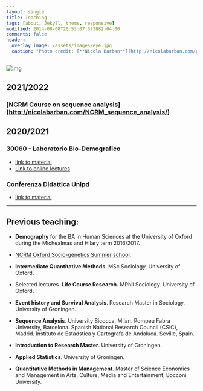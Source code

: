 ```yaml
---
layout: single
title: Teaching
tags: [about, Jekyll, theme, responsive]
modified: 2014-08-08T20:53:07.573882-04:00
comments: false
header:
  overlay_image: /assets/images/eye.jpg
  caption: "Photo credit: [**Nicola Barban**](http://nicolabarban.com/photography)"
---
```

![img](19551384_10155538370267139_1301918205_o.jpg)
## 2021/2022
### [NCRM Course on sequence analysis] (http://nicolabarban.com/NCRM_sequence_analysis/) 

## 2020/2021
### **30060 - Laboratorio Bio-Demografico** 
 - [link to material](http://nicolabarban.com/LaboratorioBioDemografico2021/)
 -  [Link to online lectures](https://www.unibo.it/sitoweb/n.barban/didattica)
 
### **Conferenza Didattica Unipd** 
 - [link to material](http://nicolabarban.com/sequence_analysis/)




---
## Previous teaching:
*  **Demography** for the  BA in Human Sciences at the University of Oxford during the Michealmas and Hilary term 2016/2017.

*  [NCRM Oxford Socio-genetics Summer school](http://www.oxfordsociogenetics.com). 

* **Intermediate Quantitative Methods**.  MSc Sociology. University of Oxford.

* Selected lectures. **Life Course Research.** MPhil Sociology. University of Oxford.

* **Event history and Survival Analysis**. Research Master in Sociology, University of Groningen.

* **Sequence Analysis**. University Bicocca,  Milan. Pompeu Fabra University, Barcelona.  Spanish National Research Council (CSIC), Madrid. Instituto de Estadstica y Cartografa de Andaluca. Seville, Spain.

* **Introduction to Research Master**. University of Groningen.

* **Applied Statistics**. University of Groningen.

* **Quantitative Methods in Management**. Master of Science Economics and Management in Arts, Culture, Media and Entertainment, Bocconi University.
